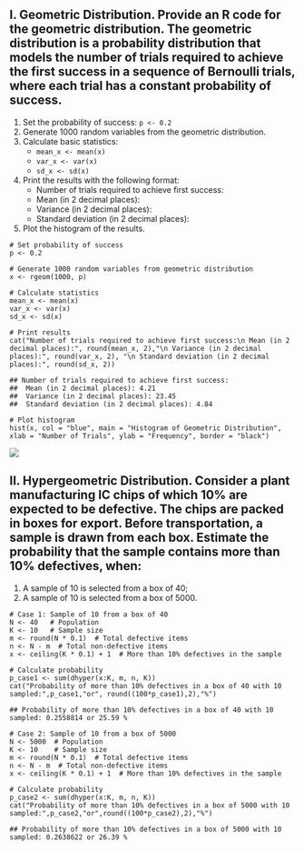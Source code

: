 ## I. Geometric Distribution. Provide an R code for the geometric distribution. The geometric distribution is a probability distribution that models the number of trials required to achieve the first success in a sequence of Bernoulli trials, where each trial has a constant probability of success.

1.  Set the probability of success: `p <- 0.2`
2.  Generate 1000 random variables from the geometric distribution.
3.  Calculate basic statistics:
    -   `mean_x <- mean(x)`
    -   `var_x <- var(x)`
    -   `sd_x <- sd(x)`
4.  Print the results with the following format:
    -   Number of trials required to achieve first success:
    -   Mean (in 2 decimal places):
    -   Variance (in 2 decimal places):
    -   Standard deviation (in 2 decimal places):
5.  Plot the histogram of the results.

<!-- -->

    # Set probability of success
    p <- 0.2

    # Generate 1000 random variables from geometric distribution
    x <- rgeom(1000, p)  

    # Calculate statistics
    mean_x <- mean(x)
    var_x <- var(x)
    sd_x <- sd(x)

    # Print results
    cat("Number of trials required to achieve first success:\n Mean (in 2 decimal places):", round(mean_x, 2),"\n Variance (in 2 decimal places):", round(var_x, 2), "\n Standard deviation (in 2 decimal places):", round(sd_x, 2))

    ## Number of trials required to achieve first success:
    ##  Mean (in 2 decimal places): 4.21 
    ##  Variance (in 2 decimal places): 23.45 
    ##  Standard deviation (in 2 decimal places): 4.84

    # Plot histogram
    hist(x, col = "blue", main = "Histogram of Geometric Distribution", xlab = "Number of Trials", ylab = "Frequency", border = "black")

![](SEC_1-FA6_GROUP_7-DELA-ROSA,-R_files/figure-markdown_strict/geometric_distribution-1.png)

## II. Hypergeometric Distribution. Consider a plant manufacturing IC chips of which 10% are expected to be defective. The chips are packed in boxes for export. Before transportation, a sample is drawn from each box. Estimate the probability that the sample contains more than 10% defectives, when:

1.  A sample of 10 is selected from a box of 40;
2.  A sample of 10 is selected from a box of 5000.

<!-- -->

    # Case 1: Sample of 10 from a box of 40
    N <- 40   # Population
    K <- 10   # Sample size
    m <- round(N * 0.1)  # Total defective items 
    n <- N - m  # Total non-defective items
    x <- ceiling(K * 0.1) + 1  # More than 10% defectives in the sample

    # Calculate probability
    p_case1 <- sum(dhyper(x:K, m, n, K))
    cat("Probability of more than 10% defectives in a box of 40 with 10 sampled:",p_case1,"or", round((100*p_case1),2),"%")

    ## Probability of more than 10% defectives in a box of 40 with 10 sampled: 0.2558814 or 25.59 %

    # Case 2: Sample of 10 from a box of 5000
    N <- 5000  # Population
    K <- 10    # Sample size
    m <- round(N * 0.1)  # Total defective items
    n <- N - m  # Total non-defective items
    x <- ceiling(K * 0.1) + 1  # More than 10% defectives in the sample

    # Calculate probability
    p_case2 <- sum(dhyper(x:K, m, n, K))
    cat("Probability of more than 10% defectives in a box of 5000 with 10 sampled:",p_case2,"or",round((100*p_case2),2),"%")

    ## Probability of more than 10% defectives in a box of 5000 with 10 sampled: 0.2638622 or 26.39 %

